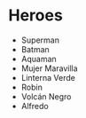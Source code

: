 # Heroes

* Superman
* Batman
* Aquaman
* Mujer Maravilla
* Linterna Verde
* Robin
* Volcán Negro
* Alfredo
